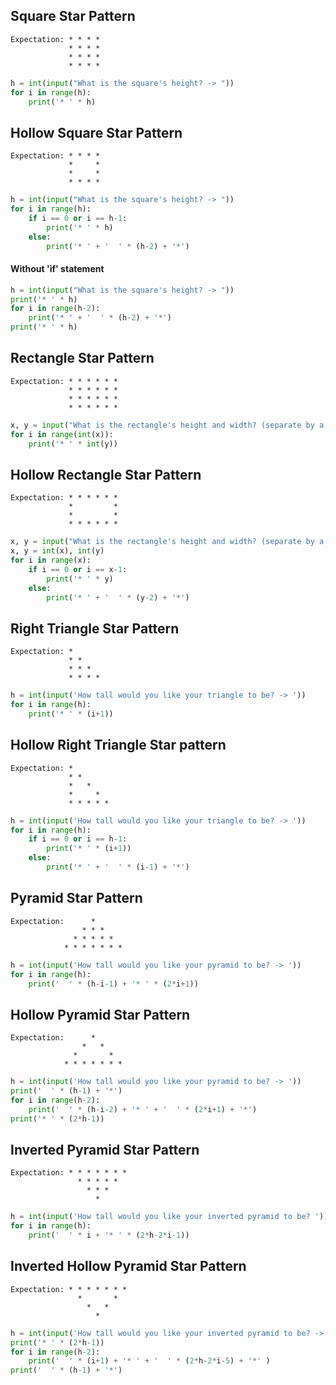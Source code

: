 ## Square Star Pattern
```
Expectation: * * * *
             * * * *
             * * * *
             * * * *
```
```python
h = int(input("What is the square's height? -> "))
for i in range(h):
    print('* ' * h)
```

## Hollow Square Star Pattern
```
Expectation: * * * *
             *     *
             *     *
             * * * *
```
```python
h = int(input("What is the square's height? -> "))
for i in range(h):
    if i == 0 or i == h-1:
        print('* ' * h)
    else:
        print('* ' + '  ' * (h-2) + '*')
```
#### Without 'if' statement

```python
h = int(input("What is the square's height? -> "))
print('* ' * h)
for i in range(h-2):
    print('* ' + '  ' * (h-2) + '*')
print('* ' * h)
```

## Rectangle Star Pattern
```
Expectation: * * * * * *
             * * * * * *
             * * * * * *
             * * * * * *
```
```python
x, y = input("What is the rectangle's height and width? (separate by a comma and space) -> ").split(",")
for i in range(int(x)):
    print('* ' * int(y))
```    
    
## Hollow Rectangle Star Pattern
```
Expectation: * * * * * *
             *         *
             *         *
             * * * * * *
```            
```python
x, y = input("What is the rectangle's height and width? (separate by a comma) -> ").split(",")
x, y = int(x), int(y)
for i in range(x):
    if i == 0 or i == x-1:
        print('* ' * y)
    else:
        print('* ' + '  ' * (y-2) + '*')
```

## Right Triangle Star Pattern
```
Expectation: *
             * *
             * * *
             * * * *
```
```python
h = int(input('How tall would you like your triangle to be? -> '))
for i in range(h):
    print('* ' * (i+1))
```

## Hollow Right Triangle Star pattern
```
Expectation: *
             * *
             *   *
             *     *
             * * * * *
```
```python
h = int(input('How tall would you like your triangle to be? -> '))
for i in range(h):
    if i == 0 or i == h-1:
        print('* ' * (i+1))
    else:
        print('* ' + '  ' * (i-1) + '*')
```
## Pyramid Star Pattern
```
Expectation:      * 
                * * * 
              * * * * * 
            * * * * * * * 
```
```python
h = int(input('How tall would you like your pyramid to be? -> '))
for i in range(h):
    print('  ' * (h-i-1) + '* ' * (2*i+1))
```

## Hollow Pyramid Star Pattern
```
Expectation:      * 
                *   * 
              *       * 
            * * * * * * * 
```
```python
h = int(input('How tall would you like your pyramid to be? -> '))
print('  ' * (h-1) + '*')
for i in range(h-2):
    print('  ' * (h-i-2) + '* ' + '  ' * (2*i+1) + '*')
print('* ' * (2*h-1))
```
## Inverted Pyramid Star Pattern
```
Expectation: * * * * * * *
               * * * * *
                 * * *
                   * 
```
```python
h = int(input('How tall would you like your inverted pyramid to be? '))
for i in range(h):
    print('  ' * i + '* ' * (2*h-2*i-1))
``` 
## Inverted Hollow Pyramid Star Pattern
```
Expectation: * * * * * * *
               *       *
                 *   *
                   *
```
```python
h = int(input('How tall would you like your inverted pyramid to be? -> '))
print('* ' * (2*h-1))
for i in range(h-2):
    print('  ' * (i+1) + '* ' + '  ' * (2*h-2*i-5) + '*' )
print('  ' * (h-1) + '*')
```
